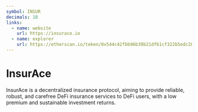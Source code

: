 ```yaml
---
symbol: INSUR
decimals: 18
links:
  - name: website
    url: https://insurace.io
  - name: explorer
    url: https://etherscan.io/token/0x544c42fbb96b39b21df61cf322b5edc285ee7429
---
```


# InsurAce

InsurAce is a decentralized insurance protocol, aiming to provide reliable, robust, and carefree DeFi insurance services to DeFi users, with a low premium and sustainable investment returns.
